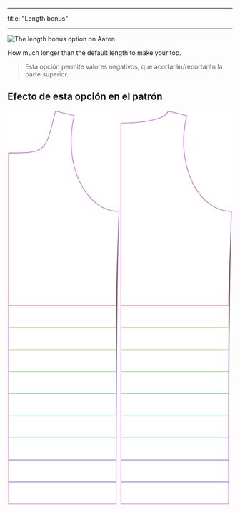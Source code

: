 - - -
title: "Length bonus"
- - -

![The length bonus option on Aaron](./lengthbonus.svg)

How much longer than the default length to make your top.

> Esta opción permite valores negativos, que acortarán/recortarán la parte superior.

## Efecto de esta opción en el patrón

![This image shows the effect of this option by superimposing several variants that have a different value for this option](aaron_lengthbonus_sample.svg "Effect of this option on the pattern")
